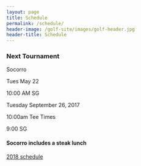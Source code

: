 ```yaml
---
layout: page
title: Schedule
permalink: /schedule/
header-image: /golf-site/images/golf-header.jpg
header-title: Schedule
---
```

### Next Tournament

Socorro

Tues May 22

10:00 AM SG

Tuesday  September 26, 2017

10:00am Tee Times

9:00 SG

#### Socorro includes a steak lunch

<a class="btn btn-primary" href="{{site.baseurl}}/documents/2018Schedule.pdf" target="_blank">2018 schedule</a>
